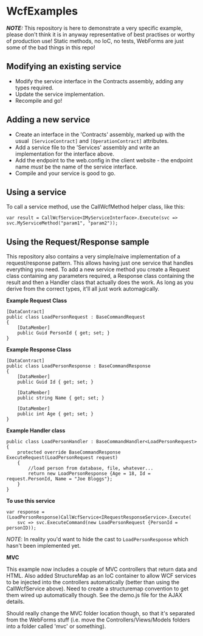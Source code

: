 WcfExamples
===========

_**NOTE:**_ This repository is here to demonstrate a very specific example, please don't think it is in anyway representative of best practises or worthy of production use!  Static methods, no IoC, no tests, WebForms are just some of the bad things in this repo!

Modifying an existing service
----
 - Modify the service interface in the Contracts assembly, adding any types required.
 - Update the service implementation.
 - Recompile and go!

Adding a new service
-------------------

 - Create an interface in the 'Contracts' assembly, marked up with the usual` [ServiceContract]` and `[OperationContract]` attributes.
 - Add a service file to the 'Services' assembly and write an implementation for the interface above.
 - Add the endpoint to the web.config in the client website - the endpoint name *must* be the name of the service interface.
 - Compile and your service is good to go.
 
Using a service
----

To call a service method, use the CallWcfMethod helper class, like this:

    var result = CallWcfService<IMyServiceInterface>.Execute(svc => svc.MyServiceMethod("param1", "param2"));
    
Using the Request/Response sample
----
This repository also contains a very simple/naive implementation of a request/response pattern.  This allows having just one service that handles everything you need.  To add a new service method you create a Request class containing any parameters required, a Response class containing the result and then a Handler class that actually does the work.  As long as you derive from the correct types, it'll all just work automagically.

**Example Request Class**

    [DataContract]
    public class LoadPersonRequest : BaseCommandRequest
    {
        [DataMember]
        public Guid PersonId { get; set; }
    }
    
**Example Response Class**
    
    [DataContract]
    public class LoadPersonResponse : BaseCommandResponse
    {
        [DataMember]
        public Guid Id { get; set; }
        
        [DataMember]
        public string Name { get; set; }
        
        [DataMember]
        public int Age { get; set; }
    }
    
**Example Handler class**
    
    public class LoadPersonHandler : BaseCommandHandler<LoadPersonRequest>
    {
        protected override BaseCommandResponse ExecuteRequest(LoadPersonRequest request)
        {
            //load person from database, file, whatever...
            return new LoadPersonResponse {Age = 18, Id = request.PersonId, Name = "Joe Bloggs"};
        }
    }

**To use this service**

    var response = (LoadPersonResponse)CallWcfService<IRequestResponseService>.Execute(
        svc => svc.ExecuteCommand(new LoadPersonRequest {PersonId = personID));
        
_NOTE_: In reality you'd want to hide the cast to `LoadPersonResponse` which hasn't been implemented yet.

**MVC**

This example now includes a couple of MVC controllers that return data and HTML.  Also added StructureMap as an IoC container to allow WCF services to be injected into the controllers automatically (better than using the CallWcfService above).  Need to create a structuremap convention to get them wired up automatically though.  See the demo.js file for the AJAX details.

Should really change the MVC folder location though, so that it's separated from the WebForms stuff (i.e. move the Controllers/Views/Models folders into a folder called 'mvc' or something).


